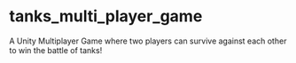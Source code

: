 # tanks_multi_player_game
A Unity Multiplayer Game where two players can survive against each other to win the battle of tanks! 
